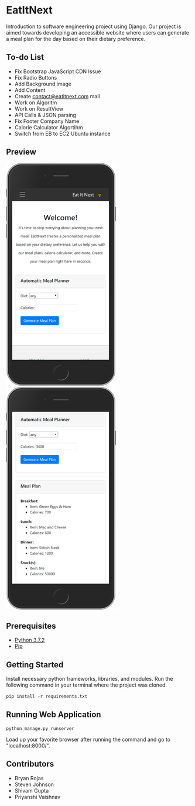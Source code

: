 # EatItNext
Introduction to software engineering project using Django. Our project is aimed towards developing an accessible website where users can generate a meal plan for the day based on their dietary preference.

## To-do List
* Fix Bootstrap JavaScript CDN Issue
* Fix Radio Buttons
* Add Background image
* Add Content
* Create contact@eatitnext.com mail
* Work on Algoritm
* Work on ResultView
* API Calls & JSON parsing
* Fix Footer Company Name
* Calorie Calculator Algortihm
* Switch from EB to EC2 Ubuntu instance

## Preview

<img src="https://raw.githubusercontent.com/Bryan-Rojas/EatItNext/master/iphone_preview.png" height="609" width="300"><img src="https://raw.githubusercontent.com/Bryan-Rojas/EatItNext/master/iphone_preview_2.png" height="609" width="300">

## Prerequisites

* [Python 3.7.2](https://www.python.org/downloads/)
* [Pip](https://pip.pypa.io/en/stable/installing/)

## Getting Started

Install necessary python frameworks, libraries, and modules. Run the following command in your terminal where the project was cloned.
```
pip install -r requirements.txt
```

## Running Web Application

```
python manage.py runserver
```

Load up your favorite browser after running the command and go to "localhost:8000/".


## Contributors

* Bryan Rojas
* Steven Johnson
* Shivam Gupta
* Priyanshi Vaishnav
